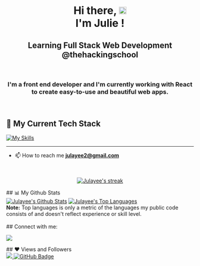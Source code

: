 <br><h1 align="center">Hi there, <img src="https://user-images.githubusercontent.com/42378118/110234147-e3259600-7f4e-11eb-95be-0c4047144dea.gif" width="20"><br>
I'm Julie !</h1>
<h2 align="center">Learning Full Stack Web Development @thehackingschool</h2> <br>



<!-- 
- 👨‍💻 **[My Portfolio](https://julayee.com)**
-->

<h3 align="center">I'm a front end developer and I'm currently working with React to create easy-to-use and beautiful web apps. </h3> <br>

## 🔨 My Current Tech Stack
[![My Skills](https://skillicons.dev/icons?i=vscode,github,html,css,js,react,redux)](https://skillicons.dev)

---

- 📫 How to reach me **julayee2@gmail.com**

<br/>
<p align="center">
    <a href="https://github.com/julayee/github-readme-streak-stats">
        <img title="🔥 Get streak stats for your profile at git.io/streak-stats" alt="Julayee's streak" src="https://github-readme-streak-stats.herokuapp.com/?user=julayee&theme=black-ice&hide_border=true&stroke=0000&background=060A0CD0"/>
    </a>
</p>
## 📊 My Github Stats
  <br/>
    <a href="https://github.com/julayee/github-readme-stats"><img alt="Julayee's Github Stats" src="https://github-readme-stats.vercel.app/api?username=julayee&show_icons=true&count_private=true&theme=react&hide_border=true&bg_color=0D1117" /></a>
  <a href="https://github.com/julayee/github-readme-stats"><img alt="Julayee's Top Languages" src="https://github-readme-stats.vercel.app/api/top-langs/?username=julayee&langs_count=8&count_private=true&layout=compact&theme=react&hide_border=true&bg_color=0D1117" /></a>
  <br/>
  <b>Note:</b> Top languages is only a metric of the languages my public code consists of and doesn't reflect experience or skill level.
<br/>
<br/>
## Connect with me:
<p align="left">
<a href = "https://www.linkedin.com/in/julie-decraene-436967238/"><img src="https://img.icons8.com/fluent/48/000000/linkedin.png"/></a>
</p>
## ❤ Views and Followers <br/>
<a href="https://github.com/Meghna-DAS/github-profile-views-counter">
    <img src="https://komarev.com/ghpvc/?username=julayee">
</a>
<a href="https://github.com/julayee?tab=followers"><img src="https://img.shields.io/github/followers/julayee?label=Followers&style=social" alt="GitHub Badge"></a>
